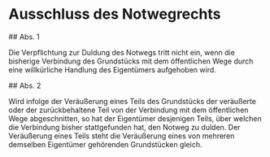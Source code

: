 # Ausschluss des Notwegrechts



\#\# Abs. 1

 Die Verpflichtung zur Duldung des Notwegs tritt nicht ein, wenn die bisherige Verbindung des Grundstücks mit dem öffentlichen Wege durch eine willkürliche Handlung des Eigentümers aufgehoben wird.

\#\# Abs. 2

 Wird infolge der Veräußerung eines Teils des Grundstücks der veräußerte oder der zurückbehaltene Teil von der Verbindung mit dem öffentlichen Wege abgeschnitten, so hat der Eigentümer desjenigen Teils, über welchen die Verbindung bisher stattgefunden hat, den Notweg zu dulden. Der Veräußerung eines Teils steht die Veräußerung eines von mehreren demselben Eigentümer gehörenden Grundstücken gleich. 

